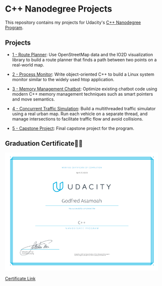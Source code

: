 # C++ Nanodegree Projects

This repository contains my projects for Udacity's [C++ Nanodegree Program](https://www.udacity.com/course/c-plus-plus-nanodegree--nd213).

## Projects

- [1 - Route Planner](/1-route-planner): Use OpenStreetMap data and the IO2D visualization library to build a route planner that finds a path between two points on a real-world map.

- [2 - Process Monitor](/2-system-monitor): Write object-oriented C++ to build a Linux system monitor similar to the widely used htop application.

- [3 - Memory Management Chatbot](/3-memory-management-chatbot): Optimize existing chatbot code using modern C++ memory management techniques such as smart pointers and move semantics.

- [4 - Concurrent Traffic Simulation](/4-concurrent-traffic-simulation): Build a multithreaded traffic simulator using a real urban map. Run each vehicle on a separate thread, and manage intersections to facilitate traffic flow and avoid collisions.

- [5 - Capstone Project](/5-capstone): Final capstone project for the program.

## Graduation Certificate🎉🎉

![Nanodegree Certificate](./certificate.png "Certificate")

[Certificate Link](https://confirm.udacity.com/LD49CHUS)
